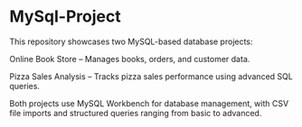 # MySql-Project
This repository showcases two MySQL-based database projects:

Online Book Store – Manages books, orders, and customer data.

Pizza Sales Analysis – Tracks pizza sales performance using advanced SQL queries.

Both projects use MySQL Workbench for database management, with CSV file imports and structured queries ranging from basic to advanced.

